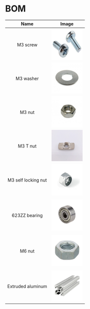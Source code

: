 # BOM

| Name | Image |
| :---: | --- |
| M3 screw | <a href="./m3_screw.jpg"><img src="./m3_screw.jpg" width="100" height="100"></a> | 
| M3 washer | <a href="./m3_washer.jpg"><img src="./m3_washer.jpg" width="100" height="100"></a> | 
| M3 nut | <a href="./m3_nut.jpg"><img src="./m3_nut.jpg" width="100" height="100"></a> | 
| M3 T nut | <a href="./m3_T_nut.jpg"><img src="./m3_T_nut.jpg" width="100" height="100"></a> | 
| M3 self locking nut | <a href="./m3_self_locking_nut.jpg"><img src="./m3_self_locking_nut.jpg" width="100" height="100"></a> | 
| | | 
| 623ZZ bearing | <a href="./623ZZ_bearing.jpg"><img src="./623ZZ_bearing.jpg" width="100" height="100"></a> | 
| | |
| M6 nut | <a href="./m6_nut.jpg"><img src="./m6_nut.jpg" width="100" height="100"></a> | 
| | | 
| Extruded aluminum | <a href="./m6_nut.jpg"><img src="./extruded_aluminum.jpg" width="100" height="100"></a> | 


